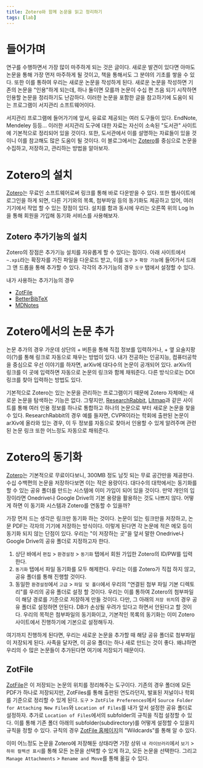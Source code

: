 ```yaml
---
title: Zotero와 함께 논문을 읽고 정리하기 
tags: [lab]
---
```


# 들어가며

연구를 수행하면서 가장 많이 마주하게 되는 것은 글이다. 새로운 발견이 있다면 아마도 논문을 통해 가장 먼저 마주하게 될 것이고, 책을 통해서도 그 분야의 기초를 쌓을 수 있다. 또한 이를 통하여 우리는 새로운 논문을 작성하게 된다. 새로운 논문을 작성하면 기존의 논문을 "인용"하게 되는데, 하나 둘이면 모를까 논문이 수십 편 즈음 되기 시작하면 인용할 논문을 정리하기도 난감하다. 이러한 논문을 포함한 글을 참고하기에 도움이 되는 프로그램이 서지관리 소프트웨어이다.

서지관리 프로그램에 들어가기에 앞서, 유료로 제공되는 여러 도구들이 있다. EndNote, Mendeley 등등... 이러한 서지관리 도구에 대한 자료는 자신이 소속된 "도서관" 사이트에 기본적으로 정리되어 있을 것이다. 또한, 도서관에서 이를 설명하는 자료들이 있을 것이니 이를 참고해도 많은 도움이 될 것이다. 이 블로그에서는 [Zotero](https://www.zotero.org/)를 중심으로 논문을 수집하고, 저장하고, 관리하는 방법을 알아보자.

# Zotero의 설치

[Zotero](https://www.zotero.org/)는 무료인 소프트웨어로써 링크를 통해 바로 다운받을 수 있다. 또한 웹사이트에 로그인을 하게 되면, 다른 기기와의 목록, 첨부파일 등의 동기화도 제공하고 있어, 여러 기기에서 작업 할 수 있는 장점이 있다. 설치를 함과 동시에 우리는 오른쪽 위의 Log In을 통해 회원을 가입해 동기화 서비스를 사용해보자.

## Zotero 추가기능의 설치

Zotero의 장점은 추가기능 설치를 자유롭게 할 수 있다는 점이다. 아래 사이트에서 `~.xpi`라는 확장자를 가진 파일을 다운로드 받고, 이를 `도구` > `확장 기능`에 들어가서 드래그 앤 드롭을 통해 추가할 수 있다. 각각의 추가기능의 경우 `도구` 탭에서 설정할 수 있다.

내가 사용하는 추가기능의 경우 
- [ZotFile](http://zotfile.com/)
- [BetterBibTeX](https://retorque.re/zotero-better-bibtex/)
- [MDNotes](https://argentinaos.com/zotero-mdnotes/)

# Zotero에서의 논문 추가

논문 추가의 경우 가운데 상단의 + 버튼을 통해 직접 정보를 입력하거나, + 옆 요술지팡이(?)를 통해 링크로 자동으로 채우는 방법이 있다. 내가 전공하는 인공지능, 컴퓨터공학을 중심으로 우선 이야기를 하자면, arXiv에 대다수의 논문이 공개되어 있다. arXiv의 링크를 이 곳에 입력하면 자동으로 논문의 링크와 함께 채워준다. 다른 방식으로는 DOI 링크를 찾아 입력하는 방법도 있다. 

기본적으로 Zotero는 있는 논문을 관리하는 프로그램이기 때문에 Zotero 자체에는 새로운 논문을 탐색하는 기능은 없다. 그렇지만, [ResearchRabbit](https://www.researchrabbit.ai/), [Litmap](https://www.litmaps.com/)과 같은 사이트를 통해 여러 인용 정보를 하나로 통합하고 하나의 논문으로 부터 새로운 논문을 찾을 수 있다. ResearchRabbit의 경우 예를 들자면, CVPR이라는 학회에 출판된 논문이 arXiv에 올라와 있는 경우, 이 두 정보를 자동으로 찾아서 인용할 수 있게 알려주며 관련된 논문 링크 또한 어느정도 자동으로 채워준다.

# Zotero의 동기화

[Zotero](https://www.zotero.org/)는 기본적으로 무료이다보니, 300MB 정도 남짓 되는 무료 공간만을 제공한다. 수십 수백편의 논문을 저장하다보면 이는 작은 용량이다. 대다수의 대학에서는 동기화를 할 수 있는 공유 폴더를 만드는 시스템에 이미 가입이 되어 있을 것이다. 만약 개인의 입장이라면 Onedrive나 Google Drive의 기본 용량을 활용하는 것도 나쁘지 않다. 어떻게 하면 이 동기화 시스템과 Zotero를 연동할 수 있을까?

가장 먼저 드는 생각은 링크만 동기화 하는 것이다. 논문이 있는 링크만을 저장하고, 논문 PDF는 각자의 기기에 저장하는 방식이다. 이렇게 된다면 각 논문에 적은 메모 등이 동기화 되지 않는 단점이 있다. 우리는 "이 저장하는 곳"을 앞서 말한 Onedrive나 Google Drive의 공유 폴더로 지정하고자 한다.

1. 상단 바에서 `편집` > `환경설정` > `동기화` 탭에서 회원 가입한 Zotero의 ID/PW를 입력한다.
2. `동기화` 탭에서 파일 동기화를 모두 해제한다. 우리는 이를 Zotero가 직접 하지 않고, 공유 폴더를 통해 진행할 것이다.
3. 동일한 `환경설정`에서 `고급` > `파일 및 폴더`에서 우리의 "연결된 첨부 파일 기본 디렉토리"를 우리의 공유 폴더로 설정 할 것이다. 우리는 이를 통하여 Zotero의 첨부파일이 해당 경로를 기준으로 저장하게 만들 것이다. 다만, 그 아래의 `저장 위치`의 경우 공유 폴더로 설정하면 안된다. DB가 손상될 우려가 있다고 하면서 안된다고 할 것이다. 우리의 목적은 첨부파일의 동기화이고, 기본적인 목록의 동기화는 이미 Zotero 사이트에서 진행하기에 기본으로 설정해두자.

여기까지 진행하게 된다면, 우리는 새로운 논문을 추가할 때 해당 공유 폴더로 첨부파일이 저장되게 된다. 사족을 달자면, 이 공유 폴더는 하나 새로 만드는 것이 좋다. 왜냐하면 우리의 수 많은 논문들이 추가된다면 여기에 저장되기 때문이다.

## ZotFile

[ZotFile](http://zotfile.com/)은 이 저장되는 논문의 위치를 정리해주는 도구이다. 기존의 경우 폴더에 모든 PDF가 하나로 저장되지만, ZotFiles를 통해 출판된 연도라던지, 발표된 저널이나 학회를 기준으로 정리할 수 있게 된다. `도구` > `ZotFile Preferences`에서 `Source Folder for Attaching New Files`와 `Location of Files`를 내가 앞서 설정한 공유 폴더로 설정하자. 추가로 `Location of Files`에서의 subfolder의 규칙을 직접 설정할 수 있다. 이를 통해 기존 폴더 아래의 subfolder(subdirectory)를 어떻게 설정할 수 있을지 규칙을 정할 수 있다. 규칙의 경우 [ZotFile 홈페이지](http://zotfile.com/)의 "Wildcards"를 통해 알 수 있다. 

이미 어느정도 논문을 Zotero에 저장해둔 상태라면 가장 상위 `내 라이브러리`에서 `보기` > `하위 컬렉션 표시`를 통해 모든 논문을 선택할 수 있게 하고, 모든 논문을 선택한다. 그리고 `Manage Attachments` > `Rename and Move`를 통해 옮길 수 있다.